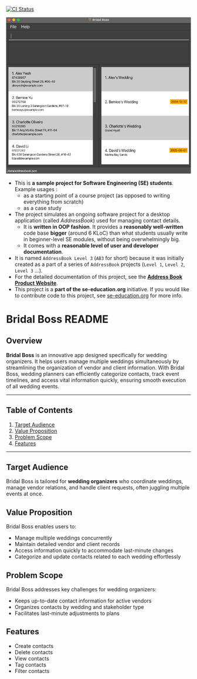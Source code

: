 [![CI Status](https://github.com/se-edu/addressbook-level3/workflows/Java%20CI/badge.svg)](https://github.com/se-edu/addressbook-level3/actions)

![Ui](docs/images/Ui.png)

* This is **a sample project for Software Engineering (SE) students**.<br>
  Example usages :
  * as a starting point of a course project (as opposed to writing everything from scratch)
  * as a case study
* The project simulates an ongoing software project for a desktop application (called _AddressBook_) used for managing contact details.
  * It is **written in OOP fashion**. It provides a **reasonably well-written** code base **bigger** (around 6 KLoC) than what students usually write in beginner-level SE modules, without being overwhelmingly big.
  * It comes with a **reasonable level of user and developer documentation**.
* It is named `AddressBook Level 3` (`AB3` for short) because it was initially created as a part of a series of `AddressBook` projects (`Level 1`, `Level 2`, `Level 3` ...).
* For the detailed documentation of this project, see the **[Address Book Product Website](https://se-education.org/addressbook-level3)**.
* This project is a **part of the se-education.org** initiative. If you would like to contribute code to this project, see [se-education.org](https://se-education.org/#contributing-to-se-edu) for more info.

# Bridal Boss README

## Overview

**Bridal Boss** is an innovative app designed specifically for wedding organizers. It helps users manage multiple weddings simultaneously by streamlining the organization of vendor and client information. With Bridal Boss, wedding planners can efficiently categorize contacts, track event timelines, and access vital information quickly, ensuring smooth execution of all wedding events.

---

## Table of Contents

1. [Target Audience](#target-audience)
2. [Value Proposition](#value-proposition)
3. [Problem Scope](#problem-scope)
4. [Features](#features)

---

## Target Audience

Bridal Boss is tailored for **wedding organizers** who coordinate weddings, manage vendor relations, and handle client requests, often juggling multiple events at once.

## Value Proposition

Bridal Boss enables users to:

- Manage multiple weddings concurrently
- Maintain detailed vendor and client records
- Access information quickly to accommodate last-minute changes
- Categorize and update contacts related to each wedding effortlessly

## Problem Scope

Bridal Boss addresses key challenges for wedding organizers:

- Keeps up-to-date contact information for active vendors
- Organizes contacts by wedding and stakeholder type
- Facilitates last-minute adjustments to plans

## Features

- Create contacts
- Delete contacts
- View contacts
- Tag contacts
- Filter contacts